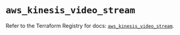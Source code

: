 # `aws_kinesis_video_stream`

Refer to the Terraform Registry for docs: [`aws_kinesis_video_stream`](https://registry.terraform.io/providers/hashicorp/aws/6.9.0/docs/resources/kinesis_video_stream).
